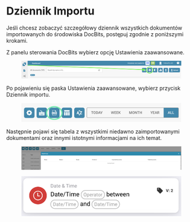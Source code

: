 # Dziennik Importu

Jeśli chcesz zobaczyć szczegółowy dziennik wszystkich dokumentów importowanych do środowiska DocBits, postępuj zgodnie z poniższymi krokami.

Z panelu sterowania DocBits wybierz opcję Ustawienia zaawansowane.

<figure><img src="../../.gitbook/assets/change-document-colums1.png" alt=""><figcaption></figcaption></figure>

Po pojawieniu się paska Ustawienia zaawansowane, wybierz przycisk Dziennik importu.

<figure><img src="../../.gitbook/assets/import-log2.png" alt=""><figcaption></figcaption></figure>

Następnie pojawi się tabela z wszystkimi niedawno zaimportowanymi dokumentami oraz innymi istotnymi informacjami na ich temat.

<figure><img src="../../.gitbook/assets/import-log3.png" alt=""><figcaption></figcaption></figure>

<figure><img src="../../.gitbook/assets/image%20(5).png" alt=""><figcaption></figcaption></figure>
